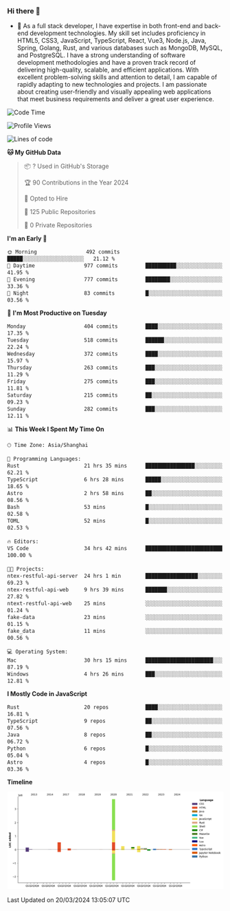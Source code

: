 ### Hi there 👋

- 🌱 As a full stack developer, I have expertise in both front-end and back-end development technologies. My skill set includes proficiency in HTML5, CSS3, JavaScript, TypeScript, React, Vue3, Node.js, Java, Spring, Golang, Rust, and various databases such as MongoDB, MySQL, and PostgreSQL. I have a strong understanding of software development methodologies and have a proven track record of delivering high-quality, scalable, and efficient applications. With excellent problem-solving skills and attention to detail, I am capable of rapidly adapting to new technologies and projects. I am passionate about creating user-friendly and visually appealing web applications that meet business requirements and deliver a great user experience.

<!--START_SECTION:waka-->
![Code Time](http://img.shields.io/badge/Code%20Time-1%2C264%20hrs%2055%20mins-blue)

![Profile Views](http://img.shields.io/badge/Profile%20Views-0-blue)

![Lines of code](https://img.shields.io/badge/From%20Hello%20World%20I%27ve%20Written-5.6%20million%20lines%20of%20code-blue)

**🐱 My GitHub Data** 

> 📦 ? Used in GitHub's Storage 
 > 
> 🏆 90 Contributions in the Year 2024
 > 
> 💼 Opted to Hire
 > 
> 📜 125 Public Repositories 
 > 
> 🔑 0 Private Repositories 
 > 
**I'm an Early 🐤** 

```text
🌞 Morning                492 commits         █████░░░░░░░░░░░░░░░░░░░░   21.12 % 
🌆 Daytime                977 commits         ██████████░░░░░░░░░░░░░░░   41.95 % 
🌃 Evening                777 commits         ████████░░░░░░░░░░░░░░░░░   33.36 % 
🌙 Night                  83 commits          █░░░░░░░░░░░░░░░░░░░░░░░░   03.56 % 
```
📅 **I'm Most Productive on Tuesday** 

```text
Monday                   404 commits         ████░░░░░░░░░░░░░░░░░░░░░   17.35 % 
Tuesday                  518 commits         ██████░░░░░░░░░░░░░░░░░░░   22.24 % 
Wednesday                372 commits         ████░░░░░░░░░░░░░░░░░░░░░   15.97 % 
Thursday                 263 commits         ███░░░░░░░░░░░░░░░░░░░░░░   11.29 % 
Friday                   275 commits         ███░░░░░░░░░░░░░░░░░░░░░░   11.81 % 
Saturday                 215 commits         ██░░░░░░░░░░░░░░░░░░░░░░░   09.23 % 
Sunday                   282 commits         ███░░░░░░░░░░░░░░░░░░░░░░   12.11 % 
```


📊 **This Week I Spent My Time On** 

```text
🕑︎ Time Zone: Asia/Shanghai

💬 Programming Languages: 
Rust                     21 hrs 35 mins      ████████████████░░░░░░░░░   62.21 % 
TypeScript               6 hrs 28 mins       █████░░░░░░░░░░░░░░░░░░░░   18.65 % 
Astro                    2 hrs 58 mins       ██░░░░░░░░░░░░░░░░░░░░░░░   08.56 % 
Bash                     53 mins             █░░░░░░░░░░░░░░░░░░░░░░░░   02.58 % 
TOML                     52 mins             █░░░░░░░░░░░░░░░░░░░░░░░░   02.53 % 

🔥 Editors: 
VS Code                  34 hrs 42 mins      █████████████████████████   100.00 % 

🐱‍💻 Projects: 
ntex-restful-api-server  24 hrs 1 min        █████████████████░░░░░░░░   69.23 % 
ntex-restful-api-web     9 hrs 39 mins       ███████░░░░░░░░░░░░░░░░░░   27.82 % 
ntext-restful-api-web    25 mins             ░░░░░░░░░░░░░░░░░░░░░░░░░   01.24 % 
fake-data                23 mins             ░░░░░░░░░░░░░░░░░░░░░░░░░   01.15 % 
fake_data                11 mins             ░░░░░░░░░░░░░░░░░░░░░░░░░   00.56 % 

💻 Operating System: 
Mac                      30 hrs 15 mins      ██████████████████████░░░   87.19 % 
Windows                  4 hrs 26 mins       ███░░░░░░░░░░░░░░░░░░░░░░   12.81 % 
```

**I Mostly Code in JavaScript** 

```text
Rust                     20 repos            ████░░░░░░░░░░░░░░░░░░░░░   16.81 % 
TypeScript               9 repos             ██░░░░░░░░░░░░░░░░░░░░░░░   07.56 % 
Java                     8 repos             ██░░░░░░░░░░░░░░░░░░░░░░░   06.72 % 
Python                   6 repos             █░░░░░░░░░░░░░░░░░░░░░░░░   05.04 % 
Astro                    4 repos             █░░░░░░░░░░░░░░░░░░░░░░░░   03.36 % 
```



**Timeline**

![Lines of Code chart](https://raw.githubusercontent.com/elton/elton/main/assets/bar_graph.png)


 Last Updated on 20/03/2024 13:05:07 UTC
<!--END_SECTION:waka-->

<!--
**elton/elton** is a ✨ _special_ ✨ repository because its `README.md` (this file) appears on your GitHub profile.

Here are some ideas to get you started:

- 🔭 I’m currently working on ...
- 🌱 I’m currently learning ...
- 👯 I’m looking to collaborate on ...
- 🤔 I’m looking for help with ...
- 💬 Ask me about ...
- 📫 How to reach me: ...
- 😄 Pronouns: ...
- ⚡ Fun fact: ...
-->
